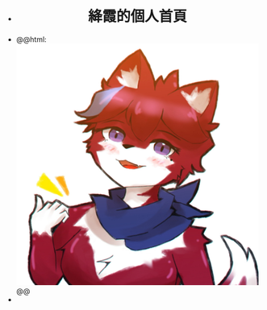 - <h1><div style="text-align:center;">絳霞的個人首頁</div></h1>
- @@html: <img src="../assets/Profile.jpg"> @@
-